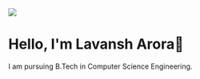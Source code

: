 <img src="https://en.bloggif.com/tmp/ed02d58e156a365a1cc54033c8d859cf/text.gif?1644317691">

<h1> Hello, I'm Lavansh Arora👋 </h1>
I am pursuing B.Tech in Computer Science Engineering.
